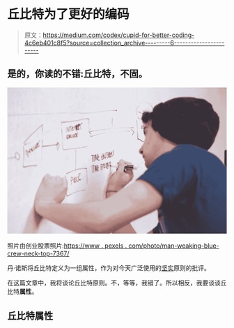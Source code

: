 # 丘比特为了更好的编码

> 原文：<https://medium.com/codex/cupid-for-better-coding-4c6eb401c8f5?source=collection_archive---------6----------------------->

## 是的，你读的不错:丘比特，不固。

![](img/794417323014a2641bede59247d04e76.png)

照片由创业股票照片:[https://www . pexels . com/photo/man-weaking-blue-crew-neck-top-7367/](https://www.pexels.com/photo/man-wearing-blue-crew-neck-top-7367/)

丹·诺斯将丘比特定义为一组属性，作为对今天广泛使用的[坚实](https://blog.cleancoder.com/uncle-bob/2020/10/18/Solid-Relevance.html)原则的批评。

在这篇文章中，我将谈论丘比特原则。不，等等，我错了。所以相反，我要谈谈丘比特**属性**。

## 丘比特属性